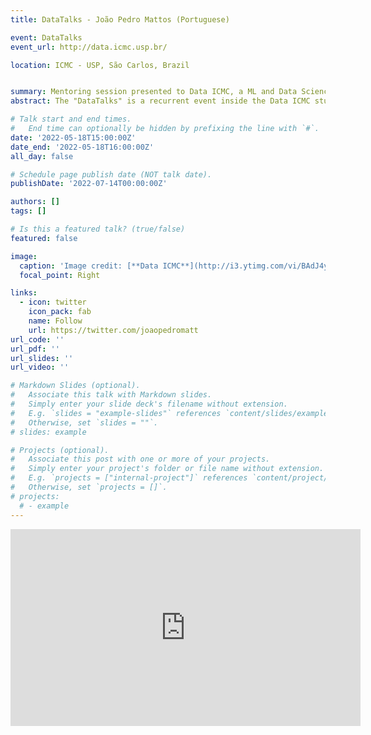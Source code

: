 ```yaml
---
title: DataTalks - João Pedro Mattos (Portuguese)

event: DataTalks
event_url: http://data.icmc.usp.br/

location: ICMC - USP, São Carlos, Brazil


summary: Mentoring session presented to Data ICMC, a ML and Data Science student group.
abstract: The "DataTalks" is a recurrent event inside the Data ICMC student group in which an invited speaker presents his/her work and career to the current members of the group. As an invited speaker, I talked about my role in the Marketing Analytics team at Serasa Experian and the process of applying to a PhD.

# Talk start and end times.
#   End time can optionally be hidden by prefixing the line with `#`.
date: '2022-05-18T15:00:00Z'
date_end: '2022-05-18T16:00:00Z'
all_day: false

# Schedule page publish date (NOT talk date).
publishDate: '2022-07-14T00:00:00Z'

authors: []
tags: []

# Is this a featured talk? (true/false)
featured: false

image:
  caption: 'Image credit: [**Data ICMC**](http://i3.ytimg.com/vi/BAdJ4y0uGCM/hqdefault.jpg)'
  focal_point: Right

links:
  - icon: twitter
    icon_pack: fab
    name: Follow
    url: https://twitter.com/joaopedromatt
url_code: ''
url_pdf: ''
url_slides: ''
url_video: ''

# Markdown Slides (optional).
#   Associate this talk with Markdown slides.
#   Simply enter your slide deck's filename without extension.
#   E.g. `slides = "example-slides"` references `content/slides/example-slides.md`.
#   Otherwise, set `slides = ""`.
# slides: example

# Projects (optional).
#   Associate this post with one or more of your projects.
#   Simply enter your project's folder or file name without extension.
#   E.g. `projects = ["internal-project"]` references `content/project/deep-learning/index.md`.
#   Otherwise, set `projects = []`.
# projects:
  # - example
---
```


<center>
<iframe  width="560" height="315" src="https://www.youtube.com/embed/BAdJ4y0uGCM" title="YouTube video player" frameborder="0" allow="accelerometer; autoplay; clipboard-write; encrypted-media; gyroscope; picture-in-picture" allowfullscreen></iframe>
</center>

<!-- {{% callout note %}}
Click on the **Slides** button above to view the built-in slides feature.
{{% /callout %}}

Slides can be added in a few ways:

- **Create** slides using Wowchemy's [_Slides_](https://wowchemy.com/docs/managing-content/#create-slides) feature and link using `slides` parameter in the front matter of the talk file
- **Upload** an existing slide deck to `static/` and link using `url_slides` parameter in the front matter of the talk file
- **Embed** your slides (e.g. Google Slides) or presentation video on this page using [shortcodes](https://wowchemy.com/docs/writing-markdown-latex/).

Further event details, including [page elements](https://wowchemy.com/docs/writing-markdown-latex/) such as image galleries, can be added to the body of this page. -->
